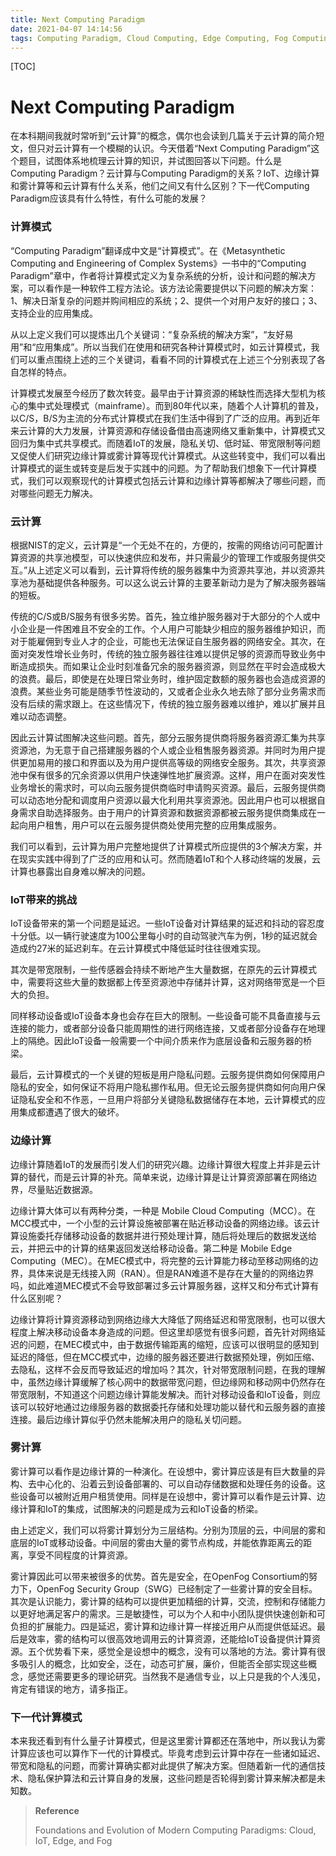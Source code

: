 ```yaml
---
title: Next Computing Paradigm
date: 2021-04-07 14:14:56
tags: Computing Paradigm, Cloud Computing, Edge Computing, Fog Computing, IoT
---
```


[TOC]

# Next Computing Paradigm

在本科期间我就时常听到“云计算”的概念，偶尔也会读到几篇关于云计算的简介短文，但只对云计算有一个模糊的认识。今天借着“Next Computing Paradigm”这个题目，试图体系地梳理云计算的知识，并试图回答以下问题。什么是Computing Paradigm？云计算与Computing Paradigm的关系？IoT、边缘计算和雾计算等和云计算有什么关系，他们之间又有什么区别？下一代Computing Paradigm应该具有什么特性，有什么可能的发展？

### 计算模式

“Computing Paradigm”翻译成中文是“计算模式”。在《Metasynthetic Computing and Engineering of Complex Systems》一书中的“Computing Paradigm”章中，作者将计算模式定义为复杂系统的分析，设计和问题的解决方案，可以看作是一种软件工程方法论。该方法论需要提供以下问题的解决方案：1、解决日渐复杂的问题并购间相应的系统；2、提供一个对用户友好的接口；3、支持企业的应用集成。

从以上定义我们可以提炼出几个关键词：“复杂系统的解决方案”，“友好易用”和“应用集成”。所以当我们在使用和研究各种计算模式时，如云计算模式，我们可以重点围绕上述的三个关键词，看看不同的计算模式在上述三个分别表现了各自怎样的特点。

计算模式发展至今经历了数次转变。最早由于计算资源的稀缺性而选择大型机为核心的集中式处理模式（mainframe）。而到80年代以来，随着个人计算机的普及，以C/S，B/S为主流的分布式计算模式在我们生活中得到了广泛的应用。再到近年来云计算的大力发展，计算资源和存储设备借由高速网络又重新集中，计算模式又回归为集中式共享模式。而随着IoT的发展，隐私关切、低时延、带宽限制等问题又促使人们研究边缘计算或雾计算等现代计算模式。从这些转变中，我们可以看出计算模式的诞生或转变是后发于实践中的问题。为了帮助我们想象下一代计算模式，我们可以观察现代的计算模式包括云计算和边缘计算等都解决了哪些问题，而对哪些问题无力解决。

### 云计算

根据NIST的定义，云计算是“一个无处不在的，方便的，按需的网络访问可配置计算资源的共享池模型，可以快速供应和发布，并只需最少的管理工作或服务提供交互。”从上述定义可以看到，云计算将传统的服务器集中为资源共享池，并以资源共享池为基础提供各种服务。可以这么说云计算的主要革新动力是为了解决服务器端的短板。

传统的C/S或B/S服务有很多劣势。首先，独立维护服务器对于大部分的个人或中小企业是一件困难且不安全的工作。个人用户可能缺少相应的服务器维护知识，而对于能雇佣到专业人才的企业，可能也无法保证自生服务器的网络安全。其次，在面对突发性增长业务时，传统的独立服务器往往难以提供足够的资源而导致业务中断造成损失。而如果让企业时刻准备冗余的服务器资源，则显然在平时会造成极大的浪费。最后，即使是在处理日常业务时，维护固定数额的服务器也会造成资源的浪费。某些业务可能是随季节性波动的，又或者企业永久地去除了部分业务需求而没有后续的需求跟上。在这些情况下，传统的独立服务器难以维护，难以扩展并且难以动态调整。

因此云计算试图解决这些问题。首先，部分云服务提供商将服务器资源汇集为共享资源池，为无意于自己搭建服务器的个人或企业租售服务器资源。并同时为用户提供更加易用的接口和界面以及为用户提供高等级的网络安全服务。其次，共享资源池中保有很多的冗余资源以供用户快速弹性地扩展资源。这样，用户在面对突发性业务增长的需求时，可以向云服务提供商临时申请购买资源。最后，云服务提供商可以动态地分配和调度用户资源以最大化利用共享资源池。因此用户也可以根据自身需求自助选择服务。由于用户的计算资源和数据资源都被云服务提供商集成在一起向用户租售，用户可以在云服务提供商处使用完整的应用集成服务。

我们可以看到，云计算为用户完整地提供了计算模式所应提供的3个解决方案，并在现实实践中得到了广泛的应用和认可。然而随着IoT和个人移动终端的发展，云计算也暴露出自身难以解决的问题。

### IoT带来的挑战

IoT设备带来的第一个问题是延迟。一些IoT设备对计算结果的延迟和抖动的容忍度十分低。以一辆行驶速度为100公里每小时的自动驾驶汽车为例，1秒的延迟就会造成约27米的延迟刹车。在云计算模式中降低延时往往很难实现。

其次是带宽限制，一些传感器会持续不断地产生大量数据，在原先的云计算模式中，需要将这些大量的数据都上传至资源池中存储并计算，这对网络带宽是一个巨大的负担。

同样移动设备或IoT设备本身也会存在巨大的限制。一些设备可能不具备直接与云连接的能力，或者部分设备只能周期性的进行网络连接，又或者部分设备存在地理上的隔绝。因此IoT设备一般需要一个中间介质来作为底层设备和云服务器的桥梁。

最后，云计算模式的一个关键的短板是用户隐私问题。云服务提供商如何保障用户隐私的安全，如何保证不将用户隐私挪作私用。但无论云服务提供商如何向用户保证隐私安全和不作恶，一旦用户将部分关键隐私数据储存在本地，云计算模式的应用集成都遭遇了很大的破坏。

### 边缘计算

边缘计算随着IoT的发展而引发人们的研究兴趣。边缘计算很大程度上并非是云计算的替代，而是云计算的补充。简单来说，边缘计算是让计算资源部署在网络边界，尽量贴近数据源。

边缘计算大体可以有两种分类，一种是 Mobile Cloud Computing（MCC）。在MCC模式中，一个小型的云计算设施被部署在贴近移动设备的网络边缘。该云计算设施委托存储移动设备的数据并进行预处理计算，随后将处理后的数据发送给云，并把云中的计算的结果返回发送给移动设备。第二种是 Mobile Edge Computing（MEC）。在MEC模式中，将完整的云计算能力移动至移动网络的边界，具体来说是无线接入网（RAN）。但是RAN难道不是存在大量的的网络边界吗，如此难道MEC模式不会导致部署过多云计算服务器，这样又和分布式计算有什么区别呢？

边缘计算将计算资源移动到网络边缘大大降低了网络延迟和带宽限制，也可以很大程度上解决移动设备本身造成的问题。但这里却感觉有很多问题，首先针对网络延迟的问题，在MEC模式中，由于数据传输距离的缩短，应该可以很明显的感知到延迟的降低，但在MCC模式中，边缘的服务器还要进行数据预处理，例如压缩、去隐私，这样不会反而导致延迟的增加吗？其次，针对带宽限制问题，在我的理解中，虽然边缘计算缓解了核心网中的数据带宽问题，但边缘网和移动网中仍然存在带宽限制，不知道这个问题边缘计算能发解决。而针对移动设备和IoT设备，则应该可以较好地通过边缘服务器的数据委托存储和处理功能以替代和云服务器的直接连接。最后边缘计算似乎仍然未能解决用户的隐私关切问题。

### 雾计算

雾计算可以看作是边缘计算的一种演化。在设想中，雾计算应该是有巨大数量的异构、去中心化的、沿着云到设备部署的、可以自动存储数据和处理任务的设备。这些设备可以被附近用户租赁使用。同样是在设想中，雾计算可以看作是云计算、边缘计算和IoT的集成，试图解决的问题是成为云和IoT设备的桥梁。

由上述定义，我们可以将雾计算划分为三层结构。分别为顶层的云，中间层的雾和底层的IoT或移动设备。中间层的雾由大量的雾节点构成，并能依靠距离云的距离，享受不同程度的计算资源。

雾计算因此可以带来被很多的优势。首先是安全，在OpenFog Consortium的努力下，OpenFog Security Group（SWG）已经制定了一些雾计算的安全目标。其次是认识能力，雾计算的结构可以提供更加精细的计算，交流，控制和存储能力以更好地满足客户的需求。三是敏捷性，可以为个人和中小团队提供快速创新和可负担的扩展能力。四是延迟，雾计算和边缘计算一样接近用户从而提供低延迟。最后是效率，雾的结构可以很高效地调用云的计算资源，还能给IoT设备提供计算资源。五个优势看下来，感觉全是设想中的概念，没有可以落地的方法。雾计算有很多吸引人的概念，比如安全，泛在，动态可扩展，廉价，但能否全部实现这些概念，感觉还需要更多的理论研究。当然我不是通信专业，以上只是我的个人浅见，肯定有错误的地方，请多指正。

### 下一代计算模式

本来我还看到有什么量子计算模式，但是这里雾计算都还在落地中，所以我认为雾计算应该也可以算作下一代的计算模式。毕竟考虑到云计算中存在一些诸如延迟、带宽和隐私的问题，而雾计算确实都对此提供了解决方案。但随着新一代的通信技术、隐私保护算法和云计算自身的发展，这些问题是否轮得到雾计算来解决都是未知数。

> **Reference**
>
> Foundations and Evolution of Modern Computing Paradigms: Cloud, IoT, Edge, and Fog  